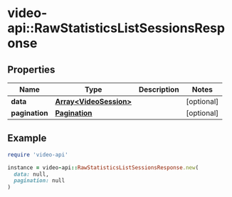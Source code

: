 # video-api::RawStatisticsListSessionsResponse

## Properties

| Name | Type | Description | Notes |
| ---- | ---- | ----------- | ----- |
| **data** | [**Array&lt;VideoSession&gt;**](VideoSession.md) |  | [optional] |
| **pagination** | [**Pagination**](Pagination.md) |  | [optional] |

## Example

```ruby
require 'video-api'

instance = video-api::RawStatisticsListSessionsResponse.new(
  data: null,
  pagination: null
)
```

